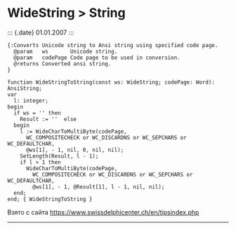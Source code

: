 WideString \> String
====================

::: {.date}
01.01.2007
:::

    {:Converts Unicode string to Ansi string using specified code page.
      @param   ws       Unicode string.
      @param   codePage Code page to be used in conversion.
      @returns Converted ansi string.
    }
     
    function WideStringToString(const ws: WideString; codePage: Word): AnsiString;
    var
      l: integer;
    begin
      if ws = '' then
        Result := ''  else 
      begin
        l := WideCharToMultiByte(codePage,
          WC_COMPOSITECHECK or WC_DISCARDNS or WC_SEPCHARS or WC_DEFAULTCHAR,
          @ws[1], - 1, nil, 0, nil, nil);
        SetLength(Result, l - 1);
        if l > 1 then
          WideCharToMultiByte(codePage,
            WC_COMPOSITECHECK or WC_DISCARDNS or WC_SEPCHARS or WC_DEFAULTCHAR,
            @ws[1], - 1, @Result[1], l - 1, nil, nil);
      end;
    end; { WideStringToString }

Взято с сайта <https://www.swissdelphicenter.ch/en/tipsindex.php>

------------------------------------------------------------------------
